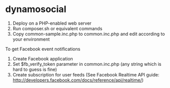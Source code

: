 dynamosocial
============

1. Deploy on a PHP-enabled web server
2. Run composer.sh or equivalent commands
3. Copy common-sample.inc.php to common.inc.php and edit according to your environment

To get Facebook event notifications

1. Create Facebook application
2. Set $fb_verify_token parameter in common.inc.php (any string which is hard to guess is fine)
3. Create subscription for user feeds (See Facebook Realtime API guide: http://developers.facebook.com/docs/reference/api/realtime/) 
